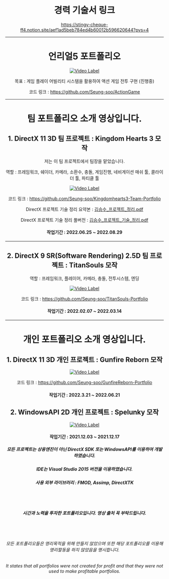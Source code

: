 <div align=center>
  
# 경력 기술서 링크

https://stingy-cheque-ff4.notion.site/aef1ad5beb784ed4b60012b596620644?pvs=4
***
# 언리얼5 포트폴리오

[![Video Label](http://img.youtube.com/vi/GN1pzDv0vq4/0.jpg)](https://youtu.be/GN1pzDv0vq4)

목표 : 게임 플레이 어빌리티 시스템을 활용하여 액션 게임 전투 구현 (진행중)

코드 링크 : https://github.com/Seung-soo/ActionGame

***
# 팀 포트폴리오 소개 영상입니다.

## 1. DirectX 11 3D 팀 프로젝트 : Kingdom Hearts 3 모작

저는 이 팀 프로젝트에서 팀장을 맡았습니다.

  
역할 : 프레임워크, 쉐이더, 카메라, 소환수, 충돌, 게임진행, 네비게이션 매쉬 툴, 콜라이더 툴, 파티클 툴

[![Video Label](http://img.youtube.com/vi/1cnbjvBT6JI/0.jpg)](https://youtu.be/1cnbjvBT6JI)

코드 링크 : https://github.com/Seung-soo/Kingdomhearts3-Team-Portfolio

DirectX 프로젝트 기술 정리 요약본 : [김승수_프로젝트_정리.pdf](https://github.com/user-attachments/files/17415648/_._.pdf)

DirectX 프로젝트 기술 정리 풀버전 : [김승수_프로젝트_기술_정리.pdf](https://github.com/user-attachments/files/17415650/_._._.pdf)


#### 작업기간 : 2022.06.25 ~ 2022.08.29
***
## 2. DirectX 9 SR(Software Rendering) 2.5D 팀 프로젝트 : TitanSouls 모작

역할 : 프레임워크, 플레이어, 카메라, 충돌, 전투시스템, 엔딩

[![Video Label](http://img.youtube.com/vi/LidJ5ZCCAwQ/0.jpg)](https://youtu.be/LidJ5ZCCAwQ)

코드 링크 : https://github.com/Seung-soo/TitanSouls-Portfolio

#### 작업기간 : 2022.02.07 ~ 2022.03.14





***
# 개인 포트폴리오 소개 영상입니다.


## 1. DirectX 11 3D 개인 프로젝트 : Gunfire Reborn 모작


[![Video Label](http://img.youtube.com/vi/sBZBRzGYW58/0.jpg)](https://youtu.be/sBZBRzGYW58)

코드 링크 : https://github.com/Seung-soo/GunfireReborn-Portfolio


#### 작업기간 : 2022.3.21 ~ 2022.06.21

## 2. WindowsAPI 2D 개인 프로젝트 : Spelunky 모작


[![Video Label](http://img.youtube.com/vi/SlVdaW7svFY/0.jpg)](https://youtu.be/SlVdaW7svFY)


#### 작업기간 : 2021.12.03 ~ 2021.12.17
  
  
  
  
  

##### 모든 프로젝트는 상용엔진이 아닌 DirectX SDK 또는 WindowsAPI를 이용하여 개발하였습니다.
##### IDE는 Visual Studio 2015 버전을 이용하였습니다.
##### 사용 외부 라이브러리 : FMOD, Assimp, DirectXTK

<br>
<br>

##### 시간과 노력을 투자한 포트폴리오입니다. 영상 출처 꼭 부탁드립니다.

<br>
<br>

###### 모든 포트폴리오들은 영리목적을 위해 만들지 않았으며 또한 해당 포트폴리오를 이용해 영리할동을 하지 않았음을 명시합니다.

###### It states that all portfolios were not created for profit and that they were not used to make profitable portfolios.

</div>
